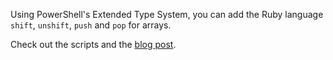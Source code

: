 Using PowerShell's Extended Type System, you can add the Ruby language `shift`, `unshift`, `push` and `pop` for arrays.

Check out the scripts and the [blog post](http://dougfinke.com/blog/part-ii-powershell-shifting-arrays-2/).
